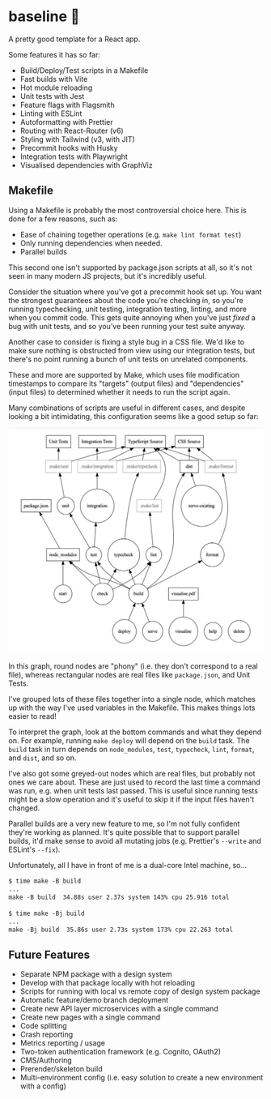 # baseline 🏁

A pretty good template for a React app.

Some features it has so far:

- Build/Deploy/Test scripts in a Makefile
- Fast builds with Vite
- Hot module reloading
- Unit tests with Jest
- Feature flags with Flagsmith
- Linting with ESLint
- Autoformatting with Prettier
- Routing with React-Router (v6)
- Styling with Tailwind (v3, with JIT)
- Precommit hooks with Husky
- Integration tests with Playwright
- Visualised dependencies with GraphViz

## Makefile

Using a Makefile is probably the most controversial choice here. This is done for a
few reasons, such as:

- Ease of chaining together operations (e.g. `make lint format test`)
- Only running dependencies when needed.
- Parallel builds

This second one isn't supported by package.json scripts at all, so it's not seen in
many modern JS projects, but it's incredibly useful.

Consider the situation where you've got a precommit hook set up. You want the strongest
guarantees about the code you're checking in, so you're running typechecking, unit testing,
integration testing, linting, and more when you commit code. This gets quite annoying when
you've just _fixed_ a bug with unit tests, and so you've been running your test suite anyway.

Another case to consider is fixing a style bug in a CSS file. We'd like to make sure
nothing is obstructed from view using our integration tests, but there's no point running
a bunch of unit tests on unrelated components.

These and more are supported by Make, which uses file modification timestamps to compare
its "targets" (output files) and "dependencies" (input files) to determined whether it
needs to run the script again.

Many combinations of scripts are useful in different cases, and despite looking a bit intimidating, this configuration seems like a good setup so far:

![Big graph showing scary dependency tree](./Dependencies.png)

In this graph, round nodes are "phony" (i.e. they don't correspond to a real file), whereas rectangular nodes are real files like `package.json`, and Unit Tests.

I've grouped lots of these files together into a single node, which matches up with the way I've used variables in the Makefile. This makes things lots easier to read!

To interpret the graph, look at the bottom commands and what they depend on.
For example, running `make deploy` will depend on the `build` task. The `build` task in turn depends on `node_modules`, `test`, `typecheck`, `lint`, `format`, and `dist`, and so on.

I've also got some greyed-out nodes which are real files, but probably not ones we care about. These are just used to record the last time a command was run, e.g. when unit
tests last passed. This is useful since running tests might be a slow operation and
it's useful to skip it if the input files haven't changed.

Parallel builds are a very new feature to me, so I'm not fully confident they're working as planned. It's quite possible that to support parallel builds, it'd make sense to avoid all mutating jobs (e.g. Prettier's `--write` and ESLint's `--fix`).

Unfortunately, all I have in front of me is a dual-core Intel machine, so...

```
$ time make -B build
...
make -B build  34.88s user 2.37s system 143% cpu 25.916 total

$ time make -Bj build
...
make -Bj build  35.86s user 2.73s system 173% cpu 22.263 total
```



## Future Features

- Separate NPM package with a design system
- Develop with that package locally with hot reloading
- Scripts for running with local vs remote copy of design system package
- Automatic feature/demo branch deployment
- Create new API layer microservices with a single command
- Create new pages with a single command
- Code splitting
- Crash reporting
- Metrics reporting / usage
- Two-token authentication framework (e.g. Cognito, OAuth2)
- CMS/Authoring
- Prerender/skeleton build
- Multi-environment config (i.e. easy solution to create a new environment with a config)
